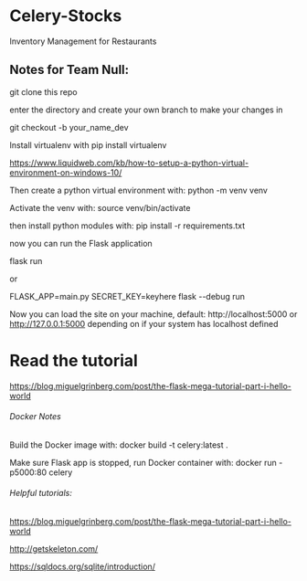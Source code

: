 # Celery-Stocks
Inventory Management for Restaurants

## Notes for Team Null:

git clone this repo

enter the directory and create your own branch to make your changes in

git checkout -b your_name_dev

Install virtualenv with pip install virtualenv

https://www.liquidweb.com/kb/how-to-setup-a-python-virtual-environment-on-windows-10/

Then create a python virtual environment with: python -m venv venv

Activate the venv with: source venv/bin/activate

then install python modules with: pip install -r requirements.txt 

now you can run the Flask application

flask run

or 

FLASK_APP=main.py SECRET_KEY=keyhere flask --debug run

Now you can load the site on your machine, default: http://localhost:5000
or http://127.0.0.1:5000 depending on if your system has localhost defined

# Read the tutorial

https://blog.miguelgrinberg.com/post/the-flask-mega-tutorial-part-i-hello-world

###### Docker Notes
Build the Docker image with: docker build -t celery:latest .  

Make sure Flask app is stopped, run Docker container with: docker run -p5000:80 celery

###### Helpful tutorials:

https://blog.miguelgrinberg.com/post/the-flask-mega-tutorial-part-i-hello-world

http://getskeleton.com/

https://sqldocs.org/sqlite/introduction/

